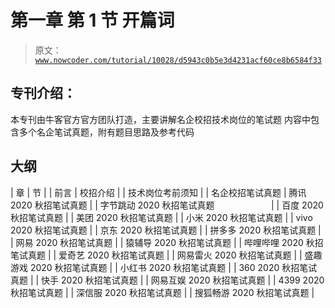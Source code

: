# 第一章 第 1 节 开篇词

> 原文：[`www.nowcoder.com/tutorial/10028/d5943c0b5e3d4231acf60ce8b6584f33`](https://www.nowcoder.com/tutorial/10028/d5943c0b5e3d4231acf60ce8b6584f33)

## 专刊介绍：

本专刊由牛客官方官方团队打造，主要讲解名企校招技术岗位的笔试题
内容中包含多个名企笔试真题，附有题目思路及参考代码

## 大纲

| 章 | 节 |
| 前言 | 校招介绍 |
| 技术岗位考前须知 |
| 名企校招笔试真题 | 腾讯 2020 秋招笔试真题 |
| 字节跳动 2020 秋招笔试真题                       |
| 百度 2020 秋招笔试真题 |
| 美团 2020 秋招笔试真题 |
| 小米 2020 秋招笔试真题 |
| vivo 2020 秋招笔试真题 |
| 京东 2020 秋招笔试真题 |
| 拼多多 2020 秋招笔试真题 |
| 网易 2020 秋招笔试真题 |
| 猿辅导 2020 秋招笔试真题 |
| 哔哩哔哩 2020 秋招笔试真题 |
| 爱奇艺 2020 秋招笔试真题 |
| 网易雷火 2020 秋招笔试真题 |
| 盛趣游戏 2020 秋招笔试真题 |
| 小红书 2020 秋招笔试真题 |
| 360 2020 秋招笔试真题 |
| 快手 2020 秋招笔试真题 |
| 网易互娱 2020 秋招笔试真题 |
| 4399 2020 秋招笔试真题 |
| 深信服 2020 秋招笔试真题 |
| 搜狐畅游 2020 秋招笔试真题 |